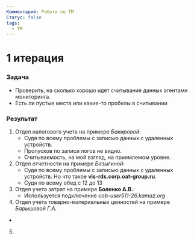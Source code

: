 ```yaml
---
Комментарий: Работа по ТМ
Статус: false
tags:
  - TM
---
```

# 1 итерация
### Задача 
 - Проверить, на сколько хорошо идет считывание данных агентами мониторинга.
 - Есть ли пустые места или какие-то пробелы в считывании

### Результат
1. Отдел налогового учета на примере *Бакировой*:
   - Судя по всему проблемы с записью данных с удаленных устройств.
   - Пропусков по записи логов не видно.
   - Считываемость, на мой взгляд, на приемлемом уровне.
2. Отдел отчетности на примере *Базыгиной*:
   - Судя по всему проблемы с записью данных с удаленных устройств. Но что такое **vis-rds.corp.oat-group.ru**.
   - Судя по всему обед с 12 до 13
3. Отдел учета затрат на примере **Боленко А.В.**:
   - Используется подключение *cob-user511-26.kamaz.org*
4.  Отдел учета товарно-материальных ценностей на примере *Барышевой Г.А.*
   - 
5. 